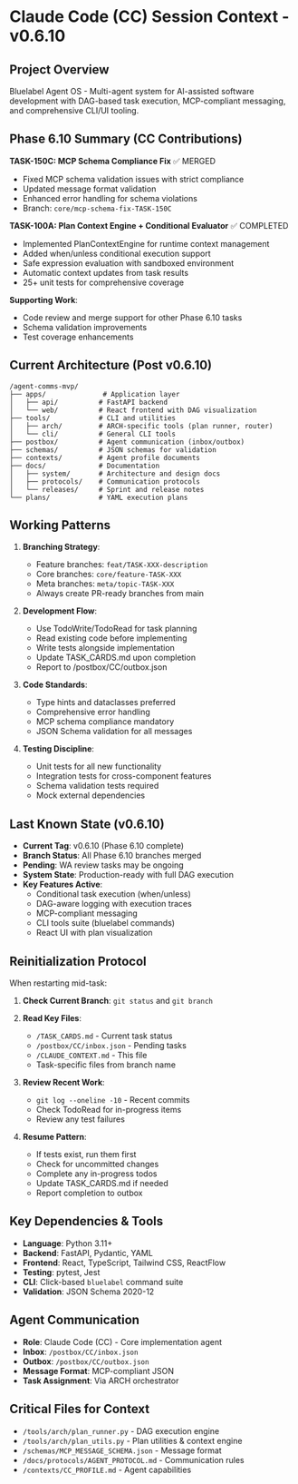 # Claude Code (CC) Session Context - v0.6.10

## Project Overview
Bluelabel Agent OS - Multi-agent system for AI-assisted software development with DAG-based task execution, MCP-compliant messaging, and comprehensive CLI/UI tooling.

## Phase 6.10 Summary (CC Contributions)
**TASK-150C: MCP Schema Compliance Fix** ✅ MERGED
- Fixed MCP schema validation issues with strict compliance
- Updated message format validation
- Enhanced error handling for schema violations
- Branch: `core/mcp-schema-fix-TASK-150C`

**TASK-100A: Plan Context Engine + Conditional Evaluator** ✅ COMPLETED
- Implemented PlanContextEngine for runtime context management
- Added when/unless conditional execution support
- Safe expression evaluation with sandboxed environment
- Automatic context updates from task results
- 25+ unit tests for comprehensive coverage

**Supporting Work**:
- Code review and merge support for other Phase 6.10 tasks
- Schema validation improvements
- Test coverage enhancements

## Current Architecture (Post v0.6.10)
```
/agent-comms-mvp/
├── apps/              # Application layer
│   ├── api/          # FastAPI backend
│   └── web/          # React frontend with DAG visualization
├── tools/            # CLI and utilities
│   ├── arch/         # ARCH-specific tools (plan runner, router)
│   └── cli/          # General CLI tools
├── postbox/          # Agent communication (inbox/outbox)
├── schemas/          # JSON schemas for validation
├── contexts/         # Agent profile documents
├── docs/             # Documentation
│   ├── system/       # Architecture and design docs
│   ├── protocols/    # Communication protocols
│   └── releases/     # Sprint and release notes
└── plans/            # YAML execution plans
```

## Working Patterns
1. **Branching Strategy**:
   - Feature branches: `feat/TASK-XXX-description`
   - Core branches: `core/feature-TASK-XXX`
   - Meta branches: `meta/topic-TASK-XXX`
   - Always create PR-ready branches from main

2. **Development Flow**:
   - Use TodoWrite/TodoRead for task planning
   - Read existing code before implementing
   - Write tests alongside implementation
   - Update TASK_CARDS.md upon completion
   - Report to /postbox/CC/outbox.json

3. **Code Standards**:
   - Type hints and dataclasses preferred
   - Comprehensive error handling
   - MCP schema compliance mandatory
   - JSON Schema validation for all messages

4. **Testing Discipline**:
   - Unit tests for all new functionality
   - Integration tests for cross-component features
   - Schema validation tests required
   - Mock external dependencies

## Last Known State (v0.6.10)
- **Current Tag**: v0.6.10 (Phase 6.10 complete)
- **Branch Status**: All Phase 6.10 branches merged
- **Pending**: WA review tasks may be ongoing
- **System State**: Production-ready with full DAG execution
- **Key Features Active**:
  - Conditional task execution (when/unless)
  - DAG-aware logging with execution traces
  - MCP-compliant messaging
  - CLI tools suite (bluelabel commands)
  - React UI with plan visualization

## Reinitialization Protocol
When restarting mid-task:

1. **Check Current Branch**: `git status` and `git branch`
2. **Read Key Files**:
   - `/TASK_CARDS.md` - Current task status
   - `/postbox/CC/inbox.json` - Pending tasks
   - `/CLAUDE_CONTEXT.md` - This file
   - Task-specific files from branch name

3. **Review Recent Work**:
   - `git log --oneline -10` - Recent commits
   - Check TodoRead for in-progress items
   - Review any test failures

4. **Resume Pattern**:
   - If tests exist, run them first
   - Check for uncommitted changes
   - Complete any in-progress todos
   - Update TASK_CARDS.md if needed
   - Report completion to outbox

## Key Dependencies & Tools
- **Language**: Python 3.11+
- **Backend**: FastAPI, Pydantic, YAML
- **Frontend**: React, TypeScript, Tailwind CSS, ReactFlow
- **Testing**: pytest, Jest
- **CLI**: Click-based `bluelabel` command suite
- **Validation**: JSON Schema 2020-12

## Agent Communication
- **Role**: Claude Code (CC) - Core implementation agent
- **Inbox**: `/postbox/CC/inbox.json`
- **Outbox**: `/postbox/CC/outbox.json`
- **Message Format**: MCP-compliant JSON
- **Task Assignment**: Via ARCH orchestrator

## Critical Files for Context
- `/tools/arch/plan_runner.py` - DAG execution engine
- `/tools/arch/plan_utils.py` - Plan utilities & context engine
- `/schemas/MCP_MESSAGE_SCHEMA.json` - Message format
- `/docs/protocols/AGENT_PROTOCOL.md` - Communication rules
- `/contexts/CC_PROFILE.md` - Agent capabilities